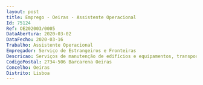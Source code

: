```yaml
--- 
layout: post
title: Emprego - Oeiras - Assistente Operacional
Id: 75124
Ref: OE202003/0005
DataAbertura: 2020-03-02
DataFecho: 2020-03-16
Trabalho: Assistente Operacional
Empregador: Serviço de Estrangeiros e Fronteiras
Descricao: Serviços de manutenção de edifícios e equipamentos, transporte de correspondências, documentos, objetos e valores, dentro e fora das instituições, para além de efetuar serviços bancários e de correio, depositando ou apanhando o material e entregando o aos destinatários, e funções de apoio à organização de eventos.Documentos que acompanham a candidatura Curriculum profissional detalhado Fotocópia dos documentos comprovativos das habilitações literárias e de formação profissional Declaração emitida pelo serviço onde conste a relação jurídica de emprego público e categoria que detém e posição e nível remuneratório Quaisquer elementos que os candidatos entendam ser relevantes para apreciação do seu mérito.
CodigoPostal: 2734-506 Barcarena Oeiras
Concelho: Oeiras
Distrito: Lisboa
--- 
```

